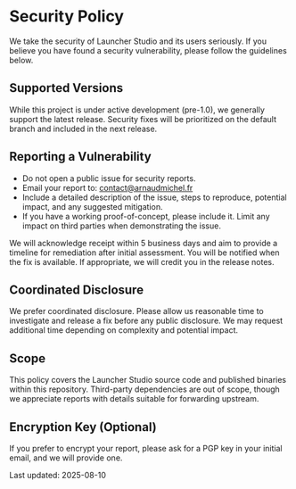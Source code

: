 # Security Policy

We take the security of Launcher Studio and its users seriously. If you believe you have found a security vulnerability, please follow the guidelines below.

## Supported Versions
While this project is under active development (pre-1.0), we generally support the latest release. Security fixes will be prioritized on the default branch and included in the next release.

## Reporting a Vulnerability
- Do not open a public issue for security reports.
- Email your report to: contact@arnaudmichel.fr
- Include a detailed description of the issue, steps to reproduce, potential impact, and any suggested mitigation.
- If you have a working proof-of-concept, please include it. Limit any impact on third parties when demonstrating the issue.

We will acknowledge receipt within 5 business days and aim to provide a timeline for remediation after initial assessment. You will be notified when the fix is available. If appropriate, we will credit you in the release notes.

## Coordinated Disclosure
We prefer coordinated disclosure. Please allow us reasonable time to investigate and release a fix before any public disclosure. We may request additional time depending on complexity and potential impact.

## Scope
This policy covers the Launcher Studio source code and published binaries within this repository. Third-party dependencies are out of scope, though we appreciate reports with details suitable for forwarding upstream.

## Encryption Key (Optional)
If you prefer to encrypt your report, please ask for a PGP key in your initial email, and we will provide one.

Last updated: 2025-08-10
